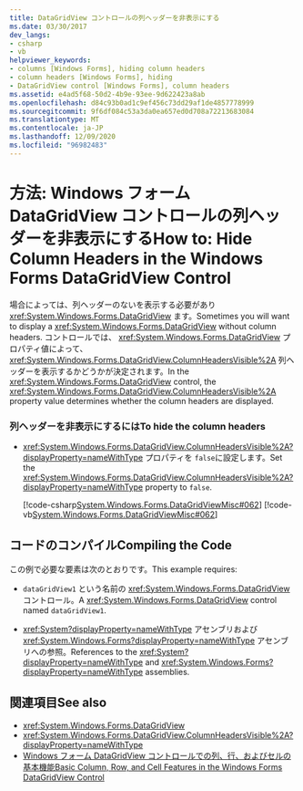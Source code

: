 ```yaml
---
title: DataGridView コントロールの列ヘッダーを非表示にする
ms.date: 03/30/2017
dev_langs:
- csharp
- vb
helpviewer_keywords:
- columns [Windows Forms], hiding column headers
- column headers [Windows Forms], hiding
- DataGridView control [Windows Forms], column headers
ms.assetid: e4ad5f68-50d2-4b9e-93ee-9d622423a8ab
ms.openlocfilehash: d84c93b0ad1c9ef456c73dd29af1de4857778999
ms.sourcegitcommit: 9f6df084c53a3da0ea657ed0d708a72213683084
ms.translationtype: MT
ms.contentlocale: ja-JP
ms.lasthandoff: 12/09/2020
ms.locfileid: "96982483"
---
```

# <a name="how-to-hide-column-headers-in-the-windows-forms-datagridview-control"></a><span data-ttu-id="fc130-102">方法: Windows フォーム DataGridView コントロールの列ヘッダーを非表示にする</span><span class="sxs-lookup"><span data-stu-id="fc130-102">How to: Hide Column Headers in the Windows Forms DataGridView Control</span></span>
<span data-ttu-id="fc130-103">場合によっては、列ヘッダーのないを表示する必要があり <xref:System.Windows.Forms.DataGridView> ます。</span><span class="sxs-lookup"><span data-stu-id="fc130-103">Sometimes you will want to display a <xref:System.Windows.Forms.DataGridView> without column headers.</span></span> <span data-ttu-id="fc130-104">コントロールでは、 <xref:System.Windows.Forms.DataGridView> プロパティ値によって、 <xref:System.Windows.Forms.DataGridView.ColumnHeadersVisible%2A> 列ヘッダーを表示するかどうかが決定されます。</span><span class="sxs-lookup"><span data-stu-id="fc130-104">In the <xref:System.Windows.Forms.DataGridView> control, the <xref:System.Windows.Forms.DataGridView.ColumnHeadersVisible%2A> property value determines whether the column headers are displayed.</span></span>  
  
### <a name="to-hide-the-column-headers"></a><span data-ttu-id="fc130-105">列ヘッダーを非表示にするには</span><span class="sxs-lookup"><span data-stu-id="fc130-105">To hide the column headers</span></span>  
  
- <span data-ttu-id="fc130-106"><xref:System.Windows.Forms.DataGridView.ColumnHeadersVisible%2A?displayProperty=nameWithType> プロパティを `false`に設定します。</span><span class="sxs-lookup"><span data-stu-id="fc130-106">Set the <xref:System.Windows.Forms.DataGridView.ColumnHeadersVisible%2A?displayProperty=nameWithType> property to `false`.</span></span>  
  
     [!code-csharp[System.Windows.Forms.DataGridViewMisc#062](~/samples/snippets/csharp/VS_Snippets_Winforms/System.Windows.Forms.DataGridViewMisc/CS/datagridviewmisc.cs#062)]
     [!code-vb[System.Windows.Forms.DataGridViewMisc#062](~/samples/snippets/visualbasic/VS_Snippets_Winforms/System.Windows.Forms.DataGridViewMisc/VB/datagridviewmisc.vb#062)]  
  
## <a name="compiling-the-code"></a><span data-ttu-id="fc130-107">コードのコンパイル</span><span class="sxs-lookup"><span data-stu-id="fc130-107">Compiling the Code</span></span>  
 <span data-ttu-id="fc130-108">この例で必要な要素は次のとおりです。</span><span class="sxs-lookup"><span data-stu-id="fc130-108">This example requires:</span></span>  
  
- <span data-ttu-id="fc130-109">`dataGridView1` という名前の <xref:System.Windows.Forms.DataGridView> コントロール。</span><span class="sxs-lookup"><span data-stu-id="fc130-109">A <xref:System.Windows.Forms.DataGridView> control named `dataGridView1`.</span></span>  
  
- <span data-ttu-id="fc130-110"><xref:System?displayProperty=nameWithType> アセンブリおよび <xref:System.Windows.Forms?displayProperty=nameWithType> アセンブリへの参照。</span><span class="sxs-lookup"><span data-stu-id="fc130-110">References to the <xref:System?displayProperty=nameWithType> and <xref:System.Windows.Forms?displayProperty=nameWithType> assemblies.</span></span>  
  
## <a name="see-also"></a><span data-ttu-id="fc130-111">関連項目</span><span class="sxs-lookup"><span data-stu-id="fc130-111">See also</span></span>

- <xref:System.Windows.Forms.DataGridView>
- <xref:System.Windows.Forms.DataGridView.ColumnHeadersVisible%2A?displayProperty=nameWithType>
- [<span data-ttu-id="fc130-112">Windows フォーム DataGridView コントロールでの列、行、およびセルの基本機能</span><span class="sxs-lookup"><span data-stu-id="fc130-112">Basic Column, Row, and Cell Features in the Windows Forms DataGridView Control</span></span>](basic-column-row-and-cell-features-wf-datagridview-control.md)
